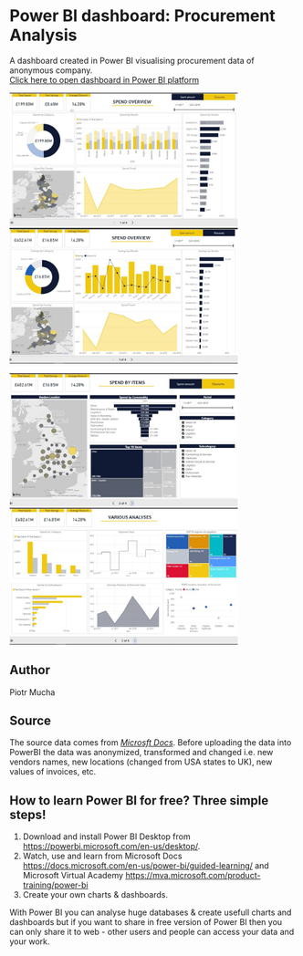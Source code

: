 # Power BI dashboard: Procurement Analysis

A dashboard created in Power BI visualising procurement data of anonymous company.<br>
[Click here to open dashboard in Power BI platform](https://app.powerbi.com/view?r=eyJrIjoiNTcyNzdlYTctOGUwMy00YmVmLTgyYWQtMDMxZTIwMTczNjM0IiwidCI6Ijk0NzIwMTYwLWYzMTgtNDI1Ni1hYWI1LTQyNDQwOTExZWQ1ZiJ9)

<p float="left">
  <img src="/screenshot1.jpg" width="400" />
  <img src="/screenshot2.jpg" width="400" /> 
</p>
<p float="left">
  <img src="/screenshot3.jpg" width="400" />
  <img src="/screenshot4.jpg" width="400" /> 
</p>

## Author
Piotr Mucha

## Source
The source data comes from *[Microsft Docs](https://docs.microsoft.com/en-us/power-bi/sample-procurement)*. Before uploading the data into PowerBI the data was anonymized, transformed and changed i.e. new vendors names, new locations (changed from USA states to UK), new values of invoices, etc.<br>

## How to learn Power BI for free? Three simple steps!
1. Download and install Power BI Desktop from https://powerbi.microsoft.com/en-us/desktop/. 
2. Watch, use and learn from Microsoft Docs https://docs.microsoft.com/en-us/power-bi/guided-learning/ and Microsoft Virtual Academy https://mva.microsoft.com/product-training/power-bi
3. Create your own charts & dashboards.

With Power BI you can analyse huge databases & create usefull charts and dashboards but if you want to share in free version of Power BI then you can only share it to web - other users and people can access your data and your work.
